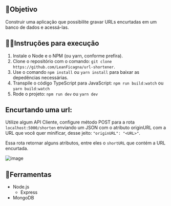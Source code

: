 ## 💎Objetivo
Construir uma aplicação que possibilite gravar URLs encurtadas em um banco de dados e acessá-las.

## 👨‍🏫Instruções para execução
1. Instale o Node e o NPM (ou yarn, conforme prefira).
2. Clone o repositório com o comando: `git clone https://github.com/LeanFicagna/url-shortener`.
3. Use o comando `npm install` ou `yarn install` para baixar as depedências necessárias.
4. Transpile o código TypeScript para JavaScript: `npm run build:watch` ou `yarn build:watch`
5. Rode o projeto: `npm run dev` ou `yarn dev`

## Encurtando uma url:
Utilize algum API Cliente, configure método POST para a rota `localhost:5000/shorten` enviando um JSON com o atributo originURL com a URL que você quer minificar,
desse jeito: `"originURL": "<URL>"`.

Essa rota retornar alguns atributos, entre eles o `shortURL` que contém a URL encurtada.

![image](https://user-images.githubusercontent.com/64813850/159940766-71a06216-7677-47e1-8181-554747f48ae6.png)

## 🔨Ferramentas
- Node.js
  - Express
- MongoDB
